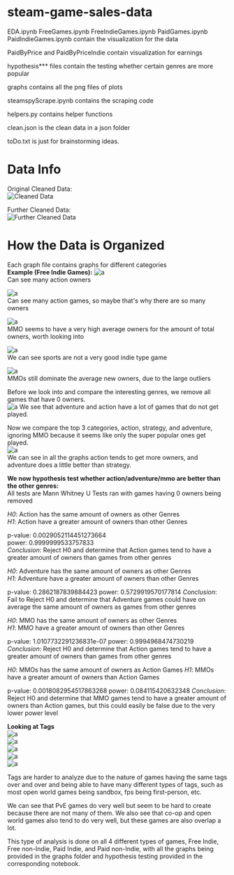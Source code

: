 # steam-game-sales-data
EDA.ipynb
FreeGames.ipynb
FreeIndieGames.ipynb
PaidGames.ipynb
PaidIndieGames.ipynb contain the visualization for the data

PaidByPrice and PaidByPriceIndie contain visualization for earnings

hypothesis*** files contain the testing whether certain genres are more popular

graphs contains all the png files of plots

steamspyScrape.ipynb contains the scraping code

helpers.py contains helper functions

clean.json is the clean data in a json folder

toDo.txt is just for brainstorming ideas.

# Data Info

Original Cleaned Data:  
![Cleaned Data](/graphs/Cleaned.png)

Further Cleaned Data:  
![Further Cleaned Data](/graphs/FurtherCleaned.png)

# How the Data is Organized

Each graph file contains graphs for different categories  
**Example (Free Indie Games):** 
![a](/graphs/FreeIndieGames/OwnersByGenre.png)  
Can see many action owners  
  
![a](/graphs/FreeIndieGames/GamesByGenre.png)  
Can see many action games, so maybe that's why there are so many owners  

![a](/graphs/FreeIndieGames/AvgOwnersByGenre.png)  
MMO seems to have a very high average owners for the amount of total owners, worth looking into  

![a](/graphs/FreeIndieGames/NewOwnersByGenre.png)  
We can see sports are not a very good indie type game 

![a](/graphs/FreeIndieGames/AvgNewOwnersByGenre.png)  
MMOs still dominate the average new owners, due to the large outliers

Before we look into and compare the interesting genres, we remove all games that have 0 owners.  
![a](/graphs/FreeIndieGames/freeIndie0count.png)
We see that adventure and action have a lot of games that do not get played.  

Now we compare the top 3 categories, action, strategy, and adventure, ignoring MMO because it seems like only the super popular ones get played.  
![a](/graphs/FreeIndieGames/action_adventure_strategy.png)  
We can see in all the graphs action tends to get more owners, and adventure does a little better than strategy.

**We now hypothesis test whether action/adventure/mmo are better than the other genres:**  
All tests are Mann Whitney U Tests ran with games having 0 owners being removed  

*H0*: Action has the same amount of owners as other Genres  
*H1*: Action have a greater amount of owners than other Genres  

p-value: 0.0029052114451273664  
power: 0.9999999533757833  
*Conclusion*: Reject H0 and determine that Action games tend to have a greater amount of owners than games from other genres  

*H0*: Adventure has the same amount of owners as other Genres  
*H1*: Adventure have a greater amount of owners than other Genres  

p-value: 0.2862187839884423
power: 0.5729919570177814 
*Conclusion*: Fail to Reject H0 and determine that Adventure games could have on average the same amount of owners as games from other genres  

*H0*: MMO has the same amount of owners as other Genres  
*H1*: MMO have a greater amount of owners than other Genres  

p-value: 1.0107732291236831e-07
power: 0.9994968474730219
*Conclusion*: Reject H0 and determine that Action games tend to have a greater amount of owners than games from other genres  

*H0*: MMOs has the same amount of owners as Action Games 
*H1*: MMOs have a greater amount of owners than Action Games  

p-value: 0.0018082954517863268
power: 0.084115420632348
*Conclusion*: Reject H0 and determine that MMO games tend to have a greater amount of owners than Action games, but this could easily be false due to the very lower power level  

**Looking at Tags**  
![a](/graphs/FreeIndieGames/OwnersByTag.png)  
![a](/graphs/FreeIndieGames/GameByTag.png)  
![a](/graphs/FreeIndieGames/AvgOwnersByTag.png)  
![a](/graphs/FreeIndieGames/NewOwnersByGenre.png)  
![a](/graphs/FreeIndieGames/AvgNewOwnersByGenre.png)  

Tags are harder to analyze due to the nature of games having the same tags over and over and being able to have many different types of tags, such as most open world games being sandbox, fps being first-person, etc.

We can see that PvE games do very well but seem to be hard to create because there are not many of them. We also see that co-op and open world games also tend to do very well, but these games are also overlap a lot.  

This type of analysis is done on all 4 different types of games, Free Indie, Free non-Indie, Paid Indie, and Paid non-Indie, with all the graphs being provided in the graphs folder and hypothesis testing provided in the corresponding notebook.


